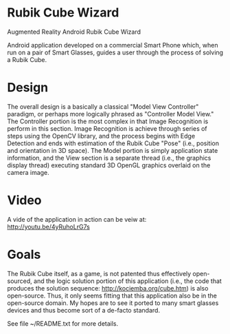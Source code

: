 Rubik Cube Wizard
============

Augmented Reality Android Rubik Cube Wizard

Android application developed on a commercial Smart Phone which, when run on a pair 
of Smart Glasses, guides a user through the process of solving a Rubik Cube.

Design
============
The overall design is a basically a classical "Model View Controller" paradigm, or 
perhaps more logically phrased as "Controller Model View."  The Controller 
portion is the most complex in that Image Recognition is perform in this section.
Image Recognition is achieve through series of steps using the OpenCV library,
and the process begins with Edge Detection and ends with estimation of the Rubik
Cube "Pose" (i.e., position and orientation in 3D space).  The Model portion is 
simply application state information, and the View section is a separate 
thread (i.e., the graphics display thread) executing standard 3D OpenGL graphics
overlaid on the camera image.

Video
============
A vide of the application in action can be veiw at: http://youtu.be/4yRuhoLrG7s

Goals
============
The Rubik Cube itself, as a game, is not patented thus effectively open-sourced, and the 
logic solution portion of this application (i.e., the code that produces the solution
sequence: http://kociemba.org/cube.htm) is also open-source.  Thus, it only seems fitting that this 
application also be in the open-source domain.  My hopes are to see it ported to many smart glasses 
devices and thus become sort of a de-facto standard.



See file ~/README.txt for more details.
